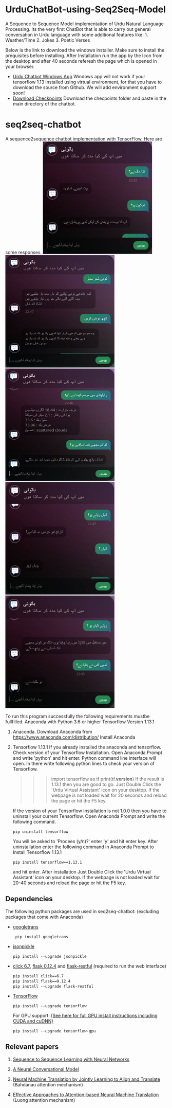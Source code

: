 # UrduChatBot-using-Seq2Seq-Model
A Sequence to Sequence Model implementation of Urdu Natural Language Processing. Its the very first ChatBot that is able to carry out general conversation in Urdu language with some additional features like:
      1. Weather/Time
      2. Jokes
      3. Poetic Verses
      
Below is the link to download the windows installer. Make sure to install the prequisites before installing. After Installation run the app by the Icon from the desktop and after 40 seconds referesh the page which is opened in your browser.
- [Urdu Chatbot Windows App](https://drive.google.com/open?id=1Xu12QRpuzE8g37PnZRvLgia7AwO08cjf) 
Windows app will not work if your tensorflow 1.13 installed using virtual environment, for that you have to download the source from Github. We will add environment support soon!
- [Download Checkpoints](https://drive.google.com/open?id=1l8xrbZ04mxuLA2mFILt55GbG7uODPUNz)
Download the checpoints folder and paste in the main directory of the chatbot.
# seq2seq-chatbot
A sequence2sequence chatbot implementation with TensorFlow. Here are some responses.
<img src="images/1.jpg" width="340" height="350">
<img src="images/2.jpg" width="340" height="350">
<img src="images/3.jpg" width="340" height="350">
<img src="images/4.jpg" width="340" height="350">
<img src="images/5.jpg" width="340" height="350">

To run this program successfully the following requirements mustbe fullfilled.
Anaconda with Python 3.6 or higher
Tensorflow Version 1.13.1

1. Anaconda. 
	Download Anaconda from https://www.anaconda.com/distribution/
	Install Anaconda

2. Tensorflow 1.13.1
	If you already installed the anaconda and tensorflow. Check version of your Tensorflow Installation.
	Open Anaconda Prompt and write 'python' and hit enter.
	Python command line interface will open. In there write following python lines to check your version of Tensorflow.
	>>>import tensorflow as tf
	>>>print(tf.__version__)
	If the result is 1.13.1 then you are good to go. Just Double Click the 'Urdu Virtual Assistant' icon on your desktop.
	If the webpage is not loaded wait for 20 seconds and reload the page or hit the F5 key.

	If the version of your Tensorflow Installation is not 1.0.0 then you have to uninstall your current Tensorflow.
	Open Anaconda Prompt and write the following command.
	```shell
	pip uninstall tensorflow
	```
	You will be asked to 'Procees (y/n)?' enter 'y' and hit enter key.
	After uninstallation enter the following command in Anaconda Prompt to Install Tensorflow 1.13.1
	```shell
	pip install tensorflow==1.13.1
	```
	and hit enter.
	After installation Just Double Click the 'Urdu Virtual Assistant' icon on your desktop.
	If the webpage is not loaded wait for 20-40 seconds and reload the page or hit the F5 key.

## Dependencies
The following python packages are used in seq2seq-chatbot:
(excluding packages that come with Anaconda)

- [googletrans](https://github.com/ssut/py-googletrans)
   ```shell
    pip install googletrans
    ```

- [jsonpickle](https://jsonpickle.github.io/)
    ```shell
    pip install --upgrade jsonpickle
    ```

- [click 6.7](https://palletsprojects.com/p/click/), [flask 0.12.4](http://flask.pocoo.org/) and [flask-restful](https://flask-restful.readthedocs.io/en/latest/) (required to run the web interface)
    ```shell
    pip install click==6.7
    pip install flask==0.12.4
    pip install --upgrade flask-restful
    ```
- [TensorFlow](https://www.tensorflow.org/)
    ```shell
    pip install --upgrade tensorflow
    ```
    For GPU support: [(See here for full GPU install instructions including CUDA and cuDNN)](https://www.tensorflow.org/install/)
    ```shell
    pip install --upgrade tensorflow-gpu
    ```


## Relevant papers
1. [Sequence to Sequence Learning with Neural Networks](https://arxiv.org/abs/1409.3215)

2. [A Neural Conversational Model](https://arxiv.org/abs/1506.05869)

3. [Neural Machine Translation by Jointly Learning to Align and Translate](https://arxiv.org/abs/1409.0473) (Bahdanau attention mechanism)

4. [Effective Approaches to Attention-based Neural Machine Translation](https://arxiv.org/abs/1508.04025) (Luong attention mechanism)
